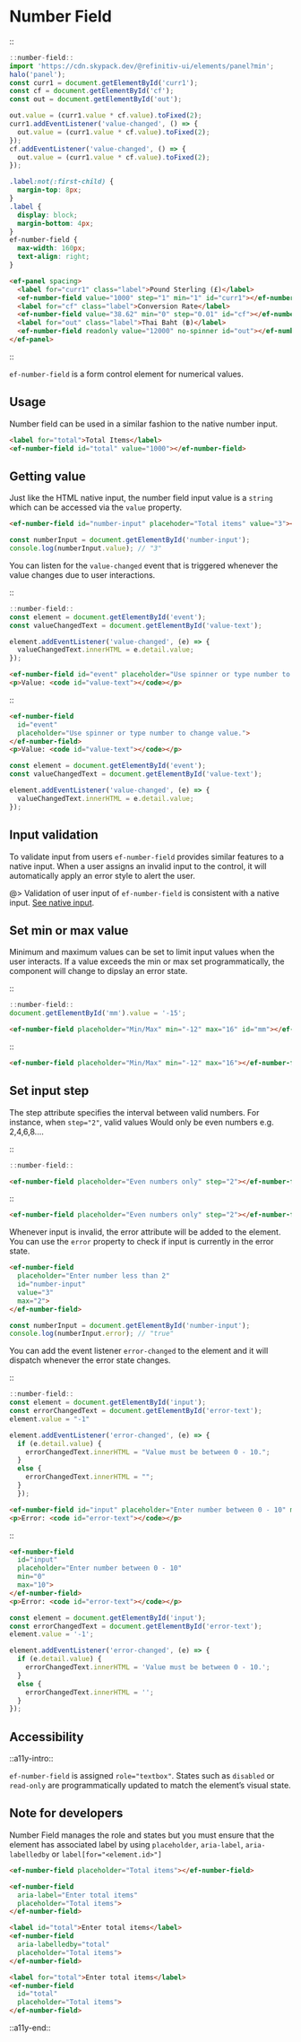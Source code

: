 <!--
type: page
title: Number Field
location: ./elements/number-field
layout: default
-->

# Number Field
::
```javascript
::number-field::
import 'https://cdn.skypack.dev/@refinitiv-ui/elements/panel?min';
halo('panel');
const curr1 = document.getElementById('curr1');
const cf = document.getElementById('cf');
const out = document.getElementById('out');

out.value = (curr1.value * cf.value).toFixed(2);
curr1.addEventListener('value-changed', () => {
  out.value = (curr1.value * cf.value).toFixed(2);
});
cf.addEventListener('value-changed', () => {
  out.value = (curr1.value * cf.value).toFixed(2);
});
```
```css
.label:not(:first-child) {
  margin-top: 8px;
}
.label {
  display: block;
  margin-bottom: 4px;
}
ef-number-field {
  max-width: 160px;
  text-align: right;
}
```
```html
<ef-panel spacing>
  <label for="curr1" class="label">Pound Sterling (£)</label>
  <ef-number-field value="1000" step="1" min="1" id="curr1"></ef-number-field>
  <label for="cf" class="label">Conversion Rate</label>
  <ef-number-field value="38.62" min="0" step="0.01" id="cf"></ef-number-field>
  <label for="out" class="label">Thai Baht (฿)</label>
  <ef-number-field readonly value="12000" no-spinner id="out"></ef-number-field>
</ef-panel>
```
::

`ef-number-field` is a form control element for numerical values.

## Usage
Number field can be used in a similar fashion to the native number input.

```html
<label for="total">Total Items</label>
<ef-number-field id="total" value="1000"></ef-number-field>
```

## Getting value
Just like the HTML native input, the number field input value is a `string` which can be accessed via the `value` property.

```html
<ef-number-field id="number-input" placehoder="Total items" value="3"></ef-number-field>
```

```javascript
const numberInput = document.getElementById('number-input');
console.log(numberInput.value); // "3"
```

You can listen for the `value-changed` event that is triggered whenever the value changes due to user interactions.

::
```javascript
::number-field::
const element = document.getElementById('event');
const valueChangedText = document.getElementById('value-text');

element.addEventListener('value-changed', (e) => {
  valueChangedText.innerHTML = e.detail.value;
});
```
```html
<ef-number-field id="event" placeholder="Use spinner or type number to change value."></ef-number-field>
<p>Value: <code id="value-text"></code></p>
```
::

```html
<ef-number-field
  id="event"
  placeholder="Use spinner or type number to change value.">
</ef-number-field>
<p>Value: <code id="value-text"></code></p>
```

```javascript
const element = document.getElementById('event');
const valueChangedText = document.getElementById('value-text');

element.addEventListener('value-changed', (e) => {
  valueChangedText.innerHTML = e.detail.value;
});
```

## Input validation
To validate input from users `ef-number-field` provides similar features to a native input. When a user assigns an invalid input to the control, it will automatically apply an error style to alert the user.

@> Validation of user input of `ef-number-field` is consistent with a native input. [See native input](https://developer.mozilla.org/en-US/docs/Web/HTML/Element/input/number).

## Set min or max value
Minimum and maximum values can be set to limit input values when the user interacts. If a value exceeds the min or max set programmatically, the component will change to dipslay an error state.

::
```javascript
::number-field::
document.getElementById('mm').value = '-15';
```
```html
<ef-number-field placeholder="Min/Max" min="-12" max="16" id="mm"></ef-number-field>
```
::

```html
<ef-number-field placeholder="Min/Max" min="-12" max="16"></ef-number-field>
```

## Set input step
The step attribute specifies the interval between valid numbers. For instance, when `step="2"`, valid values Would only be even numbers e.g. 2,4,6,8....

::
```javascript
::number-field::
```
```html
<ef-number-field placeholder="Even numbers only" step="2"></ef-number-field>
```
::

```html
<ef-number-field placeholder="Even numbers only" step="2"></ef-number-field>
```

Whenever input is invalid, the error attribute will be added to the element. You can use the `error` property to check if input is currently in the error state.

```html
<ef-number-field
  placeholder="Enter number less than 2"
  id="number-input"
  value="3"
  max="2">
</ef-number-field>
```

```javascript
const numberInput = document.getElementById('number-input');
console.log(numberInput.error); // "true"
```

You can add the event listener `error-changed` to the element and it will dispatch whenever the error state changes.

::
```javascript
::number-field::
const element = document.getElementById('input');
const errorChangedText = document.getElementById('error-text');
element.value = "-1"

element.addEventListener('error-changed', (e) => {
  if (e.detail.value) {
    errorChangedText.innerHTML = "Value must be between 0 - 10.";
  }
  else {
    errorChangedText.innerHTML = "";
  }
  });
```
```html
<ef-number-field id="input" placeholder="Enter number between 0 - 10" min="0" max="10"></ef-number-field>
<p>Error: <code id="error-text"></code></p>
```
::

```html
<ef-number-field
  id="input"
  placeholder="Enter number between 0 - 10"
  min="0"
  max="10">
</ef-number-field>
<p>Error: <code id="error-text"></code></p>
```

```javascript
const element = document.getElementById('input');
const errorChangedText = document.getElementById('error-text');
element.value = '-1';

element.addEventListener('error-changed', (e) => {
  if (e.detail.value) {
    errorChangedText.innerHTML = 'Value must be between 0 - 10.';
  }
  else {
    errorChangedText.innerHTML = '';
  }
});
```

## Accessibility
::a11y-intro::

`ef-number-field` is assigned `role="textbox"`. States such as `disabled` or `read-only` are programmatically updated to match the element’s visual state. 

## Note for developers
Number Field manages the role and states but you must ensure that the element has associated label by using `placeholder`, `aria-label`, `aria-labelledby` or `label[for="<element.id>"]`

```html
<ef-number-field placeholder="Total items"></ef-number-field>
```
```html
<ef-number-field 
  aria-label="Enter total items"
  placeholder="Total items">
</ef-number-field>
```
```html
<label id="total">Enter total items</label>
<ef-number-field 
  aria-labelledby="total"
  placeholder="Total items">
</ef-number-field>
```
```html
<label for="total">Enter total items</label>
<ef-number-field
  id="total"
  placeholder="Total items">
</ef-number-field>
```

::a11y-end::
